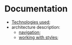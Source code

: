 # Documentation

- [Technologies used](./technologies.md);
- architecture description:
  - [navigation](./navigation.md);
  - [working with styles](./styling.md);
